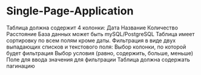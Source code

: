 # Single-Page-Application


Таблица должна содержит 4 колонки:
Дата
Название
Количество
Расстояние
База данных может быть mySQL/PostgreSQL
Таблица имеет сортировку по всем полям кроме даты. Фильтрация  в виде двух выпадающих списков и текстового поля:
Выбор колонки, по которой будет фильтрация
Выбор условия (равно, содержить, больше, меньше)
Поле для ввода значения для фильтрации
Таблица должна содержать пагинацию
